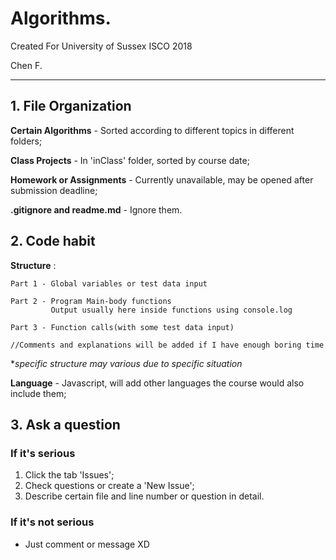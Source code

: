 # Algorithms.
Created For University of Sussex ISCO 2018

Chen F.

---
## 1. File Organization
**Certain Algorithms** - Sorted according to different topics in different folders;

**Class Projects** - In 'inClass' folder, sorted by course date;

**Homework or Assignments** - Currently unavailable, may be opened after submission deadline;

**.gitignore and readme.md** - Ignore them.

## 2. Code habit

**Structure** :
```
Part 1 - Global variables or test data input

Part 2 - Program Main-body functions
         Output usually here inside functions using console.log

Part 3 - Function calls(with some test data input)

//Comments and explanations will be added if I have enough boring time
```
**specific structure may various due to specific situation*

**Language** - Javascript, will add other languages the course would also include them;

## 3. Ask a question

### If it's serious
 1. Click the tab 'Issues';
 2. Check questions or create a 'New Issue';
 3. Describe certain file and line number or question in detail.

### If it's not serious
 * Just comment or message XD